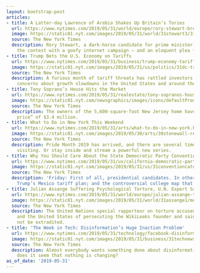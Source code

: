 ```yaml
---
layout: bootstrap-post
articles:
- title: A Latter-day Lawrence of Arabia Shakes Up Britain’s Tories
  url: https://www.nytimes.com/2019/05/31/world/europe/rory-stewart-brexit-uk.html
  image: https://static01.nyt.com/images/2019/05/31/world/31stewart3/31stewart3-facebookJumbo.jpg
  source: The New York Times
  description: Rory Stewart, a dark-horse candidate for prime minister, has hijacked
    the contest with a goofy internet campaign — and an eloquent plea for compromise.
- title: Trump Bets the U.S. Economy on Tariffs
  url: https://www.nytimes.com/2019/05/31/business/trump-economy-tariffs-election.html
  image: https://static01.nyt.com/images/2019/05/31/us/politics/31dc-tradeecon/merlin_155352615_df8162a9-56e8-4f44-88e7-ba26cfaecc36-facebookJumbo.jpg
  source: The New York Times
  description: A furious month of tariff threats has rattled investors and raised
    concerns about growth slowdowns in the United States and around the world.
- title: Tony Soprano’s House Hits the Market
  url: https://www.nytimes.com/2019/05/31/realestate/tony-sopranos-house-hits-the-market.html
  image: https://static01.nyt.com/newsgraphics/images/icons/defaultPromoCrop.png
  source: The New York Times
  description: The owners of the 5,600-square-foot New Jersey home have set a “starting
    price” of $3.4 million.
- title: What to Do in New York This Weekend
  url: https://www.nytimes.com/2019/05/31/arts/what-to-do-in-new-york.html
  image: https://static01.nyt.com/images/2019/05/30/arts/30stonewall-reviews1/30stonewall-reviews1-facebookJumbo.jpg
  source: The New York Times
  description: Pride Month 2019 has arrived, and there are several timely shows worth
    visiting. Or stay inside and stream a powerful new series.
- title: Why You Should Care About the State Democratic Party Convention
  url: https://www.nytimes.com/2019/05/31/us/california-democratic-party-convention.html
  image: https://static01.nyt.com/images/2019/05/31/us/31conventioncatoday/merlin_155686065_e88aca39-23a9-4b9f-bb10-702951062352-facebookJumbo.jpg
  source: The New York Times
  description: 'Friday: First of all, presidential candidates. In other news: President
    Trump’s Mexico tariff plan; and the controversial college map that wasn’t'
- title: Julian Assange Suffering Psychological Torture, U.N. Expert Says
  url: https://www.nytimes.com/2019/05/31/world/europe/julian-assange-torture-un.html
  image: https://static01.nyt.com/images/2019/05/31/world/31assange1/merlin_155319885_d8facacf-b513-472e-b377-bcfc1643d53e-facebookJumbo.jpg
  source: The New York Times
  description: The United Nations special rapporteur on torture accused Britain, Sweden
    and the United States of persecuting the WikiLeaks founder and said he should
    not be extradited.
- title: 'The Week in Tech: Disinformation’s Huge Inaction Problem'
  url: https://www.nytimes.com/2019/05/31/technology/facebook-disinformation-nancy-pelosi.html
  image: https://static01.nyt.com/images/2019/05/31/business/31technewsletter/31technewsletter-facebookJumbo.jpg
  source: The New York Times
  description: Almost everybody wants something done about disinformation. So why
    does it seem that nothing is changing?
as_of_date: '2019-05-31'
---
```


